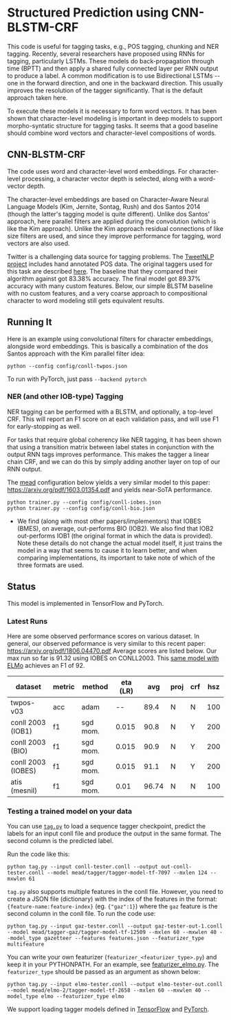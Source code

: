 # Structured Prediction using CNN-BLSTM-CRF

This code is useful for tagging tasks, e.g., POS tagging, chunking and NER tagging.  Recently, several researchers have proposed using RNNs for tagging, particularly LSTMs.  These models do back-propagation through time (BPTT)
and then apply a shared fully connected layer per RNN output to produce a label.
A common modification is to use Bidirectional LSTMs -- one in the forward direction, and one in the backward direction.  This usually improves the resolution of the tagger significantly.  That is the default approach taken here.

To execute these models it is necessary to form word vectors.  It has been shown that character-level modeling is important in deep models to support morpho-syntatic structure for tagging tasks.
It seems that a good baseline should combine word vectors and character-level compositions of words.

## CNN-BLSTM-CRF

The code uses word and character-level word embeddings.  For character-level processing, a character vector depth is selected, along with a word-vector depth. 

The character-level embeddings are based on Character-Aware Neural Language Models (Kim, Jernite, Sontag, Rush) and dos Santos 2014 (though the latter's tagging model is quite different).  Unlike dos Santos' approach, here parallel filters are applied during the convolution (which is like the Kim approach). Unlike the Kim approach residual connections of like size filters are used, and since they improve performance for tagging, word vectors are also used.

Twitter is a challenging data source for tagging problems.  The [TweetNLP project](http://www.cs.cmu.edu/~ark/TweetNLP) includes hand annotated POS data. The original taggers used for this task are described [here](http://www.cs.cmu.edu/~ark/TweetNLP/gimpel+etal.acl11.pdf).  The baseline that they compared their algorithm against got 83.38% accuracy.  The final model got 89.37% accuracy with many custom features.  Below, our simple BLSTM baseline with no custom features, and a very coarse approach to compositional character to word modeling still gets equivalent results.

## Running It

Here is an example using convolutional filters for character embeddings, alongside word embeddings.  This is basically a combination of the dos Santos approach with the Kim parallel filter idea:

```
python --config config/conll-twpos.json
```
To run with PyTorch, just pass `--backend pytorch`

### NER (and other IOB-type) Tagging

NER tagging can be performed with a BLSTM, and optionally, a top-level CRF. This will report an F1 score on at each validation pass, and will use F1 for early-stopping as well.

For tasks that require global coherency like NER tagging, it has been shown that using a transition matrix between label states in conjunction with the output RNN tags improves performance.  This makes the tagger a linear chain CRF, and we can do this by simply adding another layer on top of our RNN output.

The [mead](mead.md)  configuration below yields a very similar model to this paper: https://arxiv.org/pdf/1603.01354.pdf and yields near-SoTA performance.

```
python trainer.py --config config/conll-iobes.json
python trainer.py --config config/conll-bio.json
```

- We find (along with most other papers/implementors) that IOBES (BMES), on average, out-performs BIO (IOB2).  We also find that IOB2 out-performs IOB1 (the original format in which the data is provided).  Note these details do not change the actual model itself, it just trains the model in a way that seems to cause it to learn better, and when comparing implementations, its important to take note of which of the three formats are used.

## Status

This model is implemented in TensorFlow and PyTorch.

### Latest Runs

Here are some observed performance scores on various dataset.  In general, our observed peformance is very similar to this recent paper: https://arxiv.org/pdf/1806.04470.pdf
Average scores are listed below.  Our max run so far is 91.32 using IOBES on CONLL2003.  This [same model with ELMo](../python/addons) achieves an F1 of 92.

| dataset             | metric | method   | eta (LR) |    avg | proj | crf  | hsz |
| ------------------- | ------ | -------- | -------  | ------ | -----| -----|-----|
| twpos-v03           |    acc | adam     |       -- | 89.4   | N    | N    | 100 |
| conll 2003 (IOB1)   |     f1 | sgd mom. |     0.015| 90.8   | N    | Y    | 200 |
| conll 2003 (BIO)    |     f1 | sgd mom. |     0.015| 90.9   | N    | Y    | 200 |
| conll 2003 (IOBES)  |     f1 | sgd mom. |     0.015| 91.1   | N    | Y    | 200 |
|       atis (mesnil) |     f1 | sgd mom. |     0.01 | 96.74  | N    | N    | 100 |

### Testing a trained model on your data

You can use [`tag.py`](../python/tag.py) to load a sequence tagger checkpoint, predict the labels for an input conll file and produce the output in the same format. The second column is the predicted label.

Run the code like this:
```
python tag.py --input conll-tester.conll --output out-conll-tester.conll --model mead/tagger/tagger-model-tf-7097 --mxlen 124 --mxwlen 61
```
`tag.py` also supports multiple features in the conll file. However, you need to create a JSON file (dictionary) with the index of the features in the format: `{feature-name:feature-index}` (eg. `{"gaz":1}`) where the `gaz` feature is the second column in the conll file. To run the code use: 

```
python tag.py --input gaz-tester.conll --output gaz-tester-out-1.conll --model mead/tagger-gaz/tagger-model-tf-12509 --mxlen 60 --mxwlen 40 --model_type gazetteer --features features.json --featurizer_type multifeature
```

You can write your own featurizer (`featurizer_<featurizer_type>.py`) and keep it in your PYTHONPATH. For an example, see [featurizer_elmo.py](../python/addons/featurizer_elmo.py). The `featurizer_type` should be passed as an argument as shown below:

```
python tag.py --input elmo-tester.conll --output elmo-tester-out.conll --model mead/elmo-2/tagger-model-tf-2658 --mxlen 60 --mxwlen 40 --model_type elmo --featurizer_type elmo
```

We support loading tagger models defined in [TensorFlow](../python/baseline/tf/tagger/model.py) and [PyTorch](../python/baseline/pytorch/tagger/model.py). 
